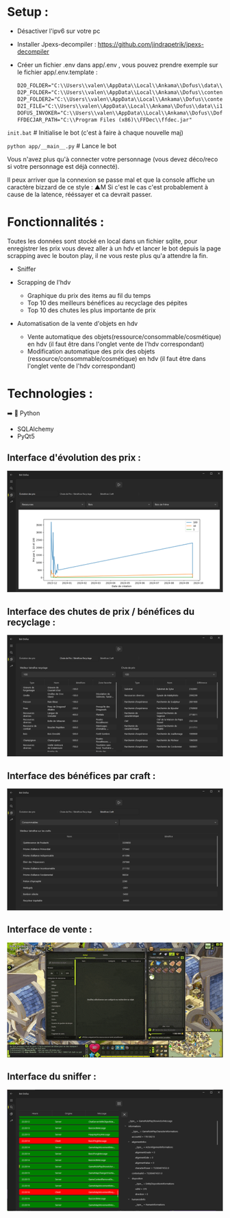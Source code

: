 # Setup :

- Désactiver l'ipv6 sur votre pc

- Installer Jpexs-decompiler : https://github.com/jindrapetrik/jpexs-decompiler
- Créer un fichier .env dans app/.env , vous pouvez prendre exemple sur le fichier app/.env.template : 
  ```
  D2O_FOLDER="C:\\Users\\valen\\AppData\\Local\\Ankama\\Dofus\\data\\common"
  D2P_FOLDER="C:\\Users\\valen\\AppData\\Local\\Ankama\\Dofus\\content\\gfx\\items"
  D2P_FOLDER2="C:\\Users\\valen\\AppData\\Local\\Ankama\\Dofus\\content\\gfx\\sprites"
  D2I_FILE="C:\\Users\\valen\\AppData\\Local\\Ankama\\Dofus\\data\\i18n\\i18n_fr.d2i"
  DOFUS_INVOKER="C:\\Users\\valen\\AppData\\Local\\Ankama\\Dofus\\DofusInvoker.swf"
  FFDECJAR_PATH="C:\\Program Files (x86)\\FFDec\\ffdec.jar"
  ```

`init.bat` # Initialise le bot (c'est à faire à chaque nouvelle maj)

`python app/__main__.py` # Lance le bot

Vous n'avez plus qu'à connecter votre personnage (vous devez déco/reco si votre personnage est déjà connecté).

Il peux arriver que la connexion se passe mal et que la console affiche un caractère bizzard de ce style : ▲M
Si c'est le cas c'est probablement à cause de la latence, rééssayer et ca devrait passer.

# Fonctionnalités :

Toutes les données sont stocké en local dans un fichier sqlite, pour enregistrer les prix vous devez aller à un hdv et lancer le bot depuis la page scrapping avec le bouton play, il ne vous reste plus qu'a attendre la fin.

- Sniffer

- Scrapping de l'hdv
    - Graphique du prix des items au fil du temps
    - Top 10 des meilleurs bénéfices au recyclage des pépites
    - Top 10 des chutes les plus importante de prix

- Automatisation de la vente d'objets en hdv
    - Vente automatique des objets(ressource/consommable/cosmétique) en hdv (il faut être dans l'onglet vente de l'hdv correspondant)
    - Modification automatique des prix des objets (ressource/consommable/cosmétique) en hdv (il faut être dans l'onglet vente de l'hdv correspondant)

# Technologies :

➡️ 🐍 Python

- SQLAlchemy
- PyQt5

## Interface d'évolution des prix :

![scrapping bot](./docs/screenshots/evolution_price.png)

## Interface des chutes de prix / bénéfices du recyclage :

![scrapping bot](./docs/screenshots/price_drop_recycling.png)

## Interface des bénéfices par craft :

![scaping craft](./docs/screenshots/benefit_craft.png)

## Interface de vente :

![selling bot](./docs/screenshots/selling_bot.gif)

## Interface du sniffer :

![sniffer](./docs/screenshots/sniffer_interface.png)
